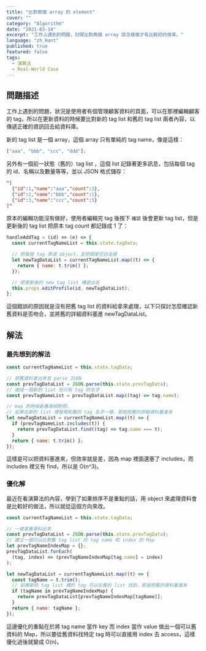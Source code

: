 ```yaml
---
title: "比對兩個 array 的 element"
cover: ""
category: "Algorithm"
date: "2021-03-14"
excerpt: "工作上遇到的問題，討探比對兩個 array 該怎樣做才有比較好的效率。"
language: "zh_Hant"
published: true
featured: false
tags:
  - 演算法
  - Real-World Case
---
```


## 問題描述

工作上遇到的問題，狀況是使用者有個管理顧客資料的頁面，可以在那裡編輯顧客的 tag，所以在更新資料的時候要比對新的 tag list 和舊的 tag list 兩者內容，以傳遞正確的資訊回去給資料庫。

新的 tag list 是一個 array，這個 array 只有單純的 tag name，像是這樣：

```js
["aaa", "bbb", "ccc", "ddd"];
```

另外有一個前一狀態（舊的）tag list ，這個 list 記錄著更多訊息，包括每個 tag 的 id、名稱以及數量等等，並以 JSON 格式儲存：

```JSON
"[
  {"id":1,"name":"aaa","count":3},
  {"id":2,"name":"bbb","count":1},
  {"id":3,"name":"ccc","count":5}
]"
```

原本的編輯功能沒有做好，使用者編輯完 tag 後按下 `確認` 後會更新 tag list，但是更新後的 tag list 把原本 tag count 都記錄成 1 了：

```js
handleAddTag = (id) => (e) => {
  const currentTagNameList = this.state.tagData;

  // 把每個 tag 弄成 object，並把頭尾空白去掉
  let newTagDataList = currentTagNameList.map((t) => {
    return { name: t.trim() };
  });

  // 把更新後的 new tag list 傳遞出去
  this.props.editProfile(id, newTagDataList);
};
```

這個錯誤的原因就是沒有把舊 tag list 的資料給拿來處理，以下只探討怎麼確認新舊資料是否吻合，並將舊的詳細資料塞進 newTagDataList。

## 解法

### 最先想到的解法

```js
const currentTagNameList = this.state.tagData;

// 把舊資料拿出來並 parse JSON
const prevTagDataList = JSON.parse(this.state.prevTagData);
// 做成一個新的 list 但只有 tag 的名字
const prevTagNameList = prevTagDataList.map((tag) => tag.name);

// map 的時候新舊兩相對照，
// 如果在新的 list 裡發現和舊的 tag 名字一樣，那就把舊的詳細資料塞進來
let newTagDataList = currentTagNameList.map((t) => {
  if (prevTagNameList.includes(t)) {
    return prevTagDataList.find((tag) => tag.name === t);
  }
  return { name: t.trim() };
});
```

這樣是可以把資料塞進來，但效率就是差，因為 map 裡面還塞了 includes，而 includes 裡又有 find，所以是 O(n^3)。

### 優化解

最近在看演算法的內容，學到了如果排序不是重點的話，用 object 來處理資料會是比較好的做法，所以就從這個方向來改。

```js
const currentTagNameList = this.state.tagData;

// 一樣拿舊資料出來
const prevTagDataList = JSON.parse(this.state.prevTagData);
// 建立一個可以比對舊 tag list 的 tag name 和 index 的 Map
let prevTagNameIndexMap = {};
prevTagDataList.forEach(
  (tag, index) => (prevTagNameIndexMap[tag.name] = index)
);

let newTagDataList = currentTagNameList.map((t) => {
  const tagName = t.trim();
  // 如果新的 tag list 裡的 tag 可以在舊的 list 找到，那就把舊的資料塞進來
  if (tagName in prevTagNameIndexMap) {
    return prevTagDataList[prevTagNameIndexMap[tagName]];
  }
  return { name: tagName };
});
```

這邊優化的重點在於將 tag name 當作 key 而 index 當作 value 做出一個可以舊資料的 Map，所以要從舊資料找特定 tag 時可以直接用 index 去 access，這樣優化過後就變成 O(n)。
